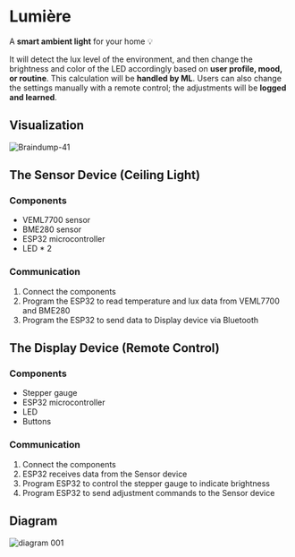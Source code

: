 # Lumière
A **smart ambient light** for your home 💡 

It will detect the lux level of the environment, and then change the brightness and color of the LED accordingly based on **user profile, mood, or routine**. This calculation will be **handled by ML**. Users can also change the settings manually with a remote control; the adjustments will be **logged and learned**.

## Visualization
![Braindump-41](https://github.com/yinyin13/lumiere/assets/148395165/aa7f0345-1a8c-4b89-a30b-348738f54d1c)

## The Sensor Device (Ceiling Light)
### Components
- VEML7700 sensor
- BME280 sensor
- ESP32 microcontroller
- LED * 2

### Communication
1. Connect the components
2. Program the ESP32 to read temperature and lux data from VEML7700 and BME280
3. Program the ESP32 to send data to Display device via Bluetooth

## The Display Device (Remote Control)
### Components
- Stepper gauge
- ESP32 microcontroller
- LED
- Buttons

### Communication
1. Connect the components
2. ESP32 receives data from the Sensor device
3. Program ESP32 to control the stepper gauge to indicate brightness
4. Program ESP32 to send adjustment commands to the Sensor device

## Diagram
![diagram 001](https://github.com/yinyin13/lumiere/assets/148395165/837b9d80-019b-4136-94b9-cce0888619b1)
